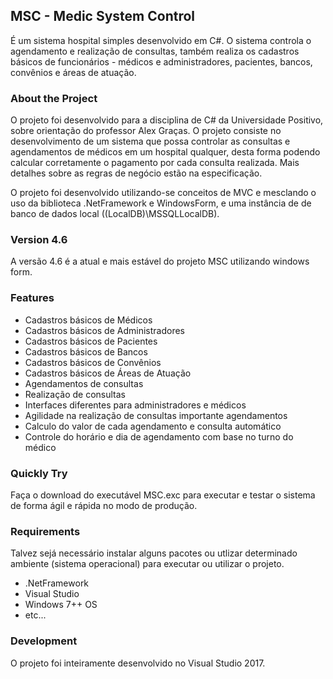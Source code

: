 ## MSC - Medic System Control
É um sistema hospital simples desenvolvido em C#. O sistema controla o agendamento e realização de consultas, também realiza os cadastros básicos de funcionários - médicos e administradores, pacientes, bancos, convênios e áreas de atuação.

### About the Project
O projeto foi desenvolvido para a disciplina de C# da Universidade Positivo, sobre orientação do professor Alex Graças. O projeto consiste no desenvolvimento de um sistema que possa controlar as consultas e agendamentos de médicos em um hospital qualquer, desta forma podendo calcular corretamente o pagamento por cada consulta realizada. Mais detalhes sobre as regras de negócio estão na especificação.

O projeto foi desenvolvido utilizando-se conceitos de MVC e mesclando o uso da biblioteca .NetFramework e WindowsForm, e uma instância de de banco de dados local ((LocalDB)\MSSQLLocalDB).

### Version 4.6
A versão 4.6 é a atual e mais estável do projeto MSC utilizando windows form.

### Features
* Cadastros básicos de Médicos
* Cadastros básicos de Administradores
* Cadastros básicos de Pacientes
* Cadastros básicos de Bancos
* Cadastros básicos de Convênios
* Cadastros básicos de Áreas de Atuação
* Agendamentos de consultas
* Realização de consultas
* Interfaces diferentes para administradores e médicos
* Agilidade na realização de consultas importante agendamentos
* Calculo do valor de cada agendamento e consulta automático
* Controle do horário e dia de agendamento com base no turno do médico

### Quickly Try
Faça o download do executável MSC.exc para executar e testar o sistema de forma ágil e rápida no modo de produção.

### Requirements 
Talvez sejá necessário instalar alguns pacotes ou utlizar determinado ambiente (sistema operacional) para executar ou utilizar o projeto.
* .NetFramework
* Visual Studio
* Windows 7++ OS
* etc...

### Development
O projeto foi inteiramente desenvolvido no Visual Studio 2017.

